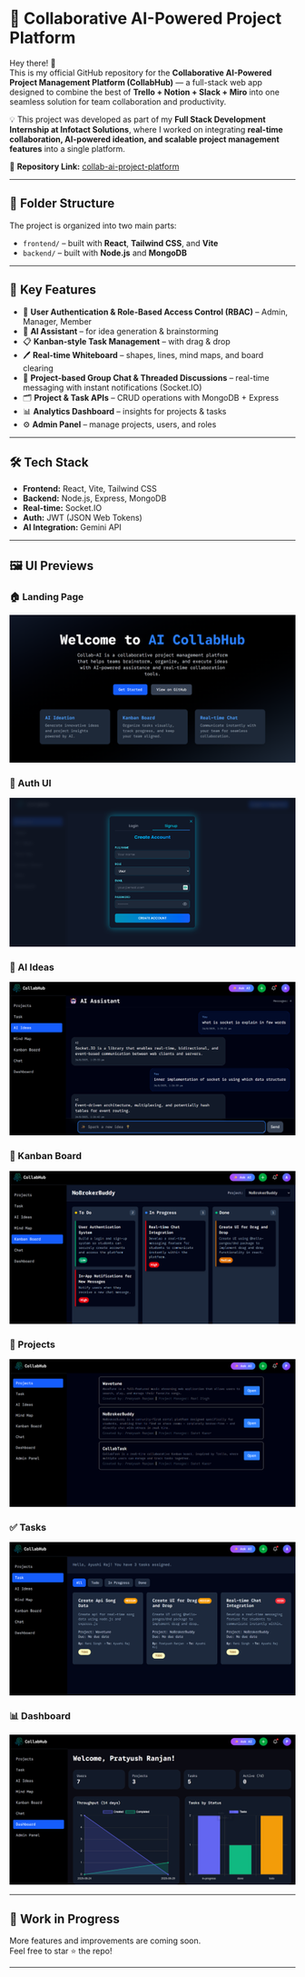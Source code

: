 # 🚀 Collaborative AI-Powered Project Platform  

Hey there! 👋  
This is my official GitHub repository for the **Collaborative AI-Powered Project Management Platform (CollabHub)** — a full-stack web app designed to combine the best of **Trello + Notion + Slack + Miro** into one seamless solution for team collaboration and productivity.  

💡 This project was developed as part of my **Full Stack Development Internship at Infotact Solutions**, where I worked on integrating **real-time collaboration, AI-powered ideation, and scalable project management features** into a single platform.  

🔗 **Repository Link:** [collab-ai-project-platform](https://github.com/pratyushranjn/collab-ai-project-platform)  

---

## 📁 Folder Structure  

The project is organized into two main parts:  

- `frontend/` – built with **React**, **Tailwind CSS**, and **Vite**  
- `backend/` – built with **Node.js** and **MongoDB**  

---

## 🔑 Key Features  

- 🔐 **User Authentication & Role-Based Access Control (RBAC)** – Admin, Manager, Member  
- 🤖 **AI Assistant** – for idea generation & brainstorming  
- 📋 **Kanban-style Task Management** – with drag & drop  
- 🖊 **Real-time Whiteboard** – shapes, lines, mind maps, and board clearing  
- 💬 **Project-based Group Chat & Threaded Discussions** – real-time messaging with instant notifications (Socket.IO)  
- 🗂 **Project & Task APIs** – CRUD operations with MongoDB + Express  
- 📊 **Analytics Dashboard** – insights for projects & tasks  
- ⚙️ **Admin Panel** – manage projects, users, and roles  

---

## 🛠️ Tech Stack  

- **Frontend:** React, Vite, Tailwind CSS  
- **Backend:** Node.js, Express, MongoDB  
- **Real-time:** Socket.IO  
- **Auth:** JWT (JSON Web Tokens)  
- **AI Integration:** Gemini API  

---

## 🖼️ UI Previews

### 🏠 Landing Page
![Landing Page](frontend/public/LandingPage.png)

### 🔐 Auth UI
![Auth UI](frontend/public/AuthUi.png)

### 🤖 AI Ideas
![AI Ideas](frontend/public/AIideas.png)

### 🧩 Kanban Board 
![Kanban Board](frontend/public/Board.png)

### 📁 Projects
![Projects](frontend/public/Projects.png)

### ✅ Tasks
![Tasks](frontend/public/Tasks.png)

### 📊 Dashboard
![Dashboard](frontend/public/Dashboard.png)

---

## 🚧 Work in Progress

More features and improvements are coming soon.  
Feel free to star ⭐ the repo!

---
